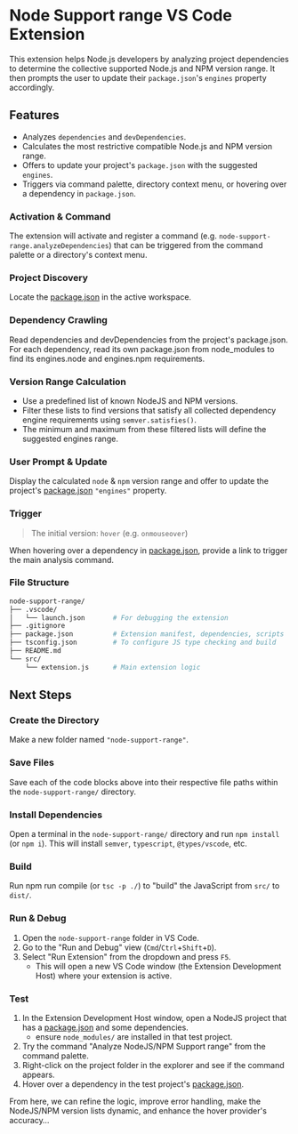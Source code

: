 # Node Support range VS Code Extension

This extension helps Node.js developers by analyzing project dependencies to determine the collective supported Node.js and NPM version range. It then prompts the user to update their `package.json`'s `engines` property accordingly.

## Features

- Analyzes `dependencies` and `devDependencies`.
- Calculates the most restrictive compatible Node.js and NPM version range.
- Offers to update your project's `package.json` with the suggested `engines`.
- Triggers via command palette, directory context menu, or hovering over a dependency in `package.json`.

### Activation & Command

The extension will activate and register a command (e.g. `node-support-range.analyzeDependencies`) that can be triggered from the command palette or a directory's context menu.

### Project Discovery

Locate the [package.json](./package.json) in the active workspace.

### Dependency Crawling

Read dependencies and devDependencies from the project's package.json. For each dependency, read its own package.json from node_modules to find its engines.node and engines.npm requirements.

### Version Range Calculation

- Use a predefined list of known NodeJS and NPM versions.
- Filter these lists to find versions that satisfy all collected dependency engine requirements using `semver.satisfies()`.
- The minimum and maximum from these filtered lists will define the suggested engines range.

### User Prompt & Update

Display the calculated `node` & `npm` version range and offer to update the project's [package.json](./package.json) `"engines"` property.

### Trigger

> The initial version: `hover` (e.g. `onmouseover`)

When hovering over a dependency in [package.json](./package.json), provide a link to trigger the main analysis command.

### File Structure

```sh
node-support-range/
├── .vscode/
│   └── launch.json       # For debugging the extension
├── .gitignore
├── package.json          # Extension manifest, dependencies, scripts
├── tsconfig.json         # To configure JS type checking and build
├── README.md
└── src/
    └── extension.js      # Main extension logic
```

## Next Steps

### Create the Directory

Make a new folder named `"node-support-range"`.

### Save Files

Save each of the code blocks above into their respective file paths within the `node-support-range/` directory.

### Install Dependencies

Open a terminal in the `node-support-range/` directory and run `npm install` (or `npm i`). This will install `semver`, `typescript`, `@types/vscode`, etc.

### Build

Run npm run compile (or `tsc -p ./`) to "build" the JavaScript from `src/` to `dist/`.

### Run & Debug

1. Open the `node-support-range` folder in VS Code.
2. Go to the "Run and Debug" view (`Cmd`/`Ctrl`+`Shift`+`D`).
3. Select "Run Extension" from the dropdown and press `F5`.
    - This will open a new VS Code window (the Extension Development Host) where your extension is active.

### Test

1. In the Extension Development Host window, open a NodeJS project that has a [package.json](./package.json) and some dependencies.
    - ensure `node_modules/` are installed in that test project.
2. Try the command "Analyze NodeJS/NPM Support range" from the command palette.
3. Right-click on the project folder in the explorer and see if the command appears.
4. Hover over a dependency in the test project's [package.json](./package.json).

From here, we can refine the logic, improve error handling, make the NodeJS/NPM version lists dynamic, and enhance the hover provider's accuracy&hellip;
